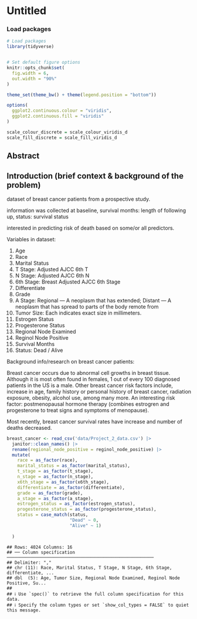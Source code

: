 Untitled
================

### Load packages

``` r
# Load packages
library(tidyverse)


# Set default figure options
knitr::opts_chunk$set(
  fig.width = 6,
  out.width = "90%"
)

theme_set(theme_bw() + theme(legend.position = "bottom"))

options(
  ggplot2.continuous.colour = "viridis",
  ggplot2.continuous.fill = "viridis"
)

scale_colour_discrete = scale_colour_viridis_d
scale_fill_discrete = scale_fill_viridis_d
```

## Abstract

## Introduction (brief context & background of the problem)

dataset of breast cancer patients from a prospective study.

information was collected at baseline, survival months: length of
following up, status: survival status

interested in predicting risk of death based on some/or all predictors.

Variables in dataset:

1.  Age
2.  Race
3.  Marital Status
4.  T Stage: Adjusted AJCC 6th T
5.  N Stage: Adjusted AJCC 6th N
6.  6th Stage: Breast Adjusted AJCC 6th Stage
7.  Differentiate
8.  Grade
9.  A Stage: Regional — A neoplasm that has extended; Distant — A
    neoplasm that has spread to parts of the body remote from
10. Tumor Size: Each indicates exact size in millimeters.
11. Estrogen Status
12. Progesterone Status
13. Regional Node Examined
14. Reginol Node Positive
15. Survival Months
16. Status: Dead / Alive

Background info/research on breast cancer patients:

Breast cancer occurs due to abnormal cell growths in breast tissue.
Although it is most often found in females, 1 out of every 100 diagnosed
patients in the US is a male. Other breast cancer risk factors include,
increase in age, family history or personal history of breast cancer,
radiation exposure, obesity, alcohol use, among many more. An
interesting risk factor: postmenopausal hormone therapy (combines
estrogren and progesterone to treat signs and symptoms of menopause).

Most recently, breast cancer survival rates have increase and number of
deaths decreased.

``` r
breast_cancer <- read_csv('data/Project_2_data.csv') |> 
  janitor::clean_names() |> 
  rename(regional_node_positive = reginol_node_positive) |> 
  mutate(
    race = as_factor(race),
    marital_status = as_factor(marital_status),
    t_stage = as_factor(t_stage),
    n_stage = as_factor(n_stage),
    x6th_stage = as_factor(x6th_stage),
    differentiate = as_factor(differentiate),
    grade = as_factor(grade),
    a_stage = as_factor(a_stage),
    estrogen_status = as_factor(estrogen_status),
    progesterone_status = as_factor(progesterone_status),
    status = case_match(status,
                        "Dead" ~ 0,
                        "Alive" ~ 1)
    
  )
```

    ## Rows: 4024 Columns: 16
    ## ── Column specification ────────────────────────────────────────────────────────
    ## Delimiter: ","
    ## chr (11): Race, Marital Status, T Stage, N Stage, 6th Stage, differentiate, ...
    ## dbl  (5): Age, Tumor Size, Regional Node Examined, Reginol Node Positive, Su...
    ## 
    ## ℹ Use `spec()` to retrieve the full column specification for this data.
    ## ℹ Specify the column types or set `show_col_types = FALSE` to quiet this message.
